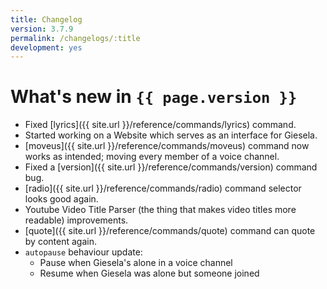 ```yaml
---
title: Changelog
version: 3.7.9
permalink: /changelogs/:title
development: yes
---
```


# What's new in `{{ page.version }}`
- Fixed [lyrics]({{ site.url }}/reference/commands/lyrics) command.
- Started working on a Website which serves as an interface for Giesela.
- [moveus]({{ site.url }}/reference/commands/moveus) command now works as intended; moving every member of a voice channel.
- Fixed a [version]({{ site.url }}/reference/commands/version) command bug.
- [radio]({{ site.url }}/reference/commands/radio) command selector looks good again.
- Youtube Video Title Parser (the thing that makes video titles more readable) improvements.
- [quote]({{ site.url }}/reference/commands/quote) command can quote by content again.
- `autopause` behaviour update:
  - Pause when Giesela's alone in a voice channel
  - Resume when Giesela was alone but someone joined
